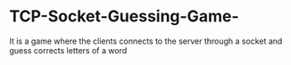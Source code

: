 # TCP-Socket-Guessing-Game-
It is a game where the clients connects to the server through a socket and guess corrects letters of a word
